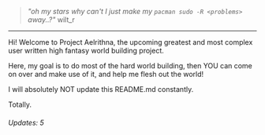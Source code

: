 > _"oh my stars why can't I just make my `pacman sudo -R <problems>` away..?"_
> wilt_r

---

Hi! Welcome to Project Aelrithna, the upcoming greatest and most complex user written high fantasy world building project.

Here, my goal is to do most of the hard world building, then YOU can come on over and make use of it, and help me flesh out the world!

I will absolutely NOT update this README.md constantly.

Totally.

###### Updates: 5
